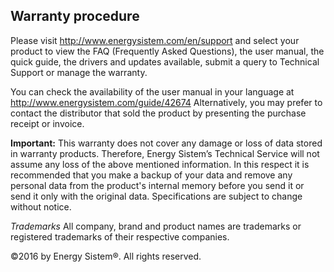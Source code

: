 ## Warranty procedure

Please visit http://www.energysistem.com/en/support and select your product to view the FAQ (Frequently Asked Questions), the user manual, the quick guide, the drivers and updates available, submit a query to Technical Support or manage the warranty.

You can check the availability of the user manual in your language at http://www.energysistem.com/guide/42674
Alternatively, you may prefer to contact the distributor that sold the product by presenting the purchase receipt or invoice.

**Important:** This warranty does not cover any damage or loss of data stored in warranty products. Therefore, Energy Sistem’s Technical Service will not assume any loss of the above mentioned information. In this respect it is recommended that you make a backup of your data and remove any personal data from the product's internal memory before you send it or send it only with the original data.
Specifications are subject to change without notice.

*Trademarks* All company, brand and product names are trademarks or registered trademarks of their respective companies.

©2016 by Energy Sistem®. All rights reserved.




